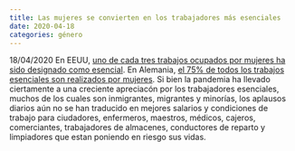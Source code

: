 ```yaml
---
title: Las mujeres se convierten en los trabajadores más esenciales
date: 2020-04-18
categories: género
---
```


18/04/2020 En EEUU, [uno de cada tres trabajos ocupados por mujeres ha sido designado como esencial](https://www.nytimes.com/2020/04/18/us/coronavirus-women-essential-workers.html?action=click&module=Spotlight&pgtype=Homepage). En Alemania, [el 75% de todos los trabajos esenciales son realizados por mujeres](https://www.diw.de/de/diw_01.c.743872.de/publikationen/diw_aktuell/2020_0028/systemrelevant_und_dennoch_kaum_anerkannt__das_lohn-_und_prestigeniveau_unverzichtbarer_berufe_in_zeiten_von_corona.html). Si bien la pandemia ha llevado ciertamente a una creciente apreciacón por los trabajadores esenciales, muchos de los cuales son inmigrantes, migrantes y minorías, los aplausos diarios aún no se han traducido en mejores salarios y condiciones de trabajo para ciudadores, enfermeros, maestros, médicos, cajeros, comerciantes, trabajadores de almacenes, conductores de reparto y limpiadores que estan poniendo en riesgo sus vidas.

<!-- more -->
